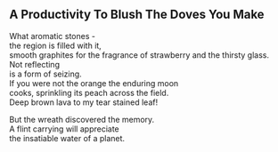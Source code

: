 A Productivity To Blush The Doves You Make
------------------------------------------
What aromatic stones -  
the region is filled with it,  
smooth graphites for the fragrance of strawberry and the thirsty glass.  
Not reflecting  
is a form of seizing.  
If you were not the orange the enduring moon  
cooks, sprinkling its peach across the field.  
Deep brown lava to my tear stained leaf!  
  
But the wreath discovered the memory.  
A flint carrying will appreciate  
the insatiable water of a planet.  
